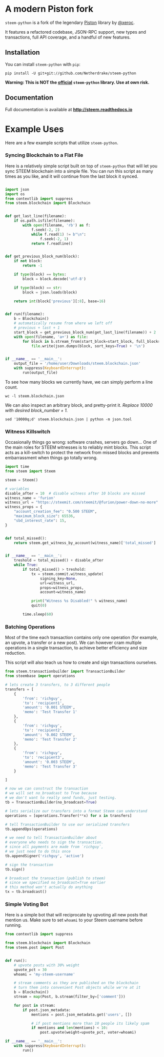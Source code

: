 # A modern Piston fork
`steem-python` is a fork of the legendary [Piston](https://github.com/xeroc/piston-lib) library by
[@xeroc](https://steemit.com/@xeroc).

It features a refactored codebase, JSON-RPC support, new types and transactions,
full API coverage, and a handful of new features.

## Installation
You can install `steem-python` with `pip`:

```
pip install -U git+git://github.com/Netherdrake/steem-python
```

**Warning: This is NOT the [official](https://github.com/steemit/steem-python) `steem-python` library.
Use at own risk.**

## Documentation
Full documentation is available at **http://steem.readthedocs.io**



# Example Uses
Here are a few example scripts that utilize `steem-python`.

### Syncing Blockchain to a Flat File

Here is a relatively simple script built on top of `steem-python` that will let you sync STEEM blockchain into a simple file. You can run this script as many times as you like, and it will continue from the last block it synced.

```python

import json
import os
from contextlib import suppress
from steem.blockchain import Blockchain


def get_last_line(filename):
    if os.path.isfile(filename):
        with open(filename, 'rb') as f:
            f.seek(-2, 2)
            while f.read(1) != b"\n":
                f.seek(-2, 1)
            return f.readline()


def get_previous_block_num(block):
    if not block:
        return -1

    if type(block) == bytes:
        block = block.decode('utf-8')

    if type(block) == str:
        block = json.loads(block)

    return int(block['previous'][:8], base=16)


def run(filename):
    b = Blockchain()
    # automatically resume from where we left off
    # previous + last + 1
    start_block = get_previous_block_num(get_last_line(filename)) + 2
    with open(filename, 'a+') as file:
        for block in b.stream_from(start_block=start_block, full_blocks=True):
            file.write(json.dumps(block, sort_keys=True) + '\n')


if __name__ == '__main__':
    output_file = '/home/user/Downloads/steem.blockchain.json'
    with suppress(KeyboardInterrupt):
        run(output_file)
```

To see how many blocks we currently have, we can simply perform a line count.

```
wc -l steem.blockchain.json
```

We can also inspect an arbitrary block, and pretty-print it. *Replace 10000 with desired block\_number + 1.*

```
sed '10000q;d' steem.blockchain.json | python -m json.tool
```

### Witness Killswitch

Occasionally things go wrong: software crashes, servers go down... One of the main roles for STEEM witnesses is to reliably mint blocks. This script acts as a kill-switch to protect the network from missed blocks and prevents embarrassment when things go totally wrong.

```python
import time
from steem import Steem

steem = Steem()

# variables
disable_after = 10  # disable witness after 10 blocks are missed
witness_name = 'furion'
witness_url = "https://steemit.com/steemit/@furion/power-down-no-more"
witness_props = {
    "account_creation_fee": "0.500 STEEM",
    "maximum_block_size": 65536,
    "sbd_interest_rate": 15,
}


def total_missed():
    return steem.get_witness_by_account(witness_name)['total_missed']


if __name__ == '__main__':
    treshold = total_missed() + disable_after
    while True:
        if total_missed() > treshold:
            tx = steem.commit.witness_update(
                signing_key=None,
                url=witness_url,
                props=witness_props,
                account=witness_name)

            print("Witness %s Disabled!" % witness_name)
            quit(0)

        time.sleep(60)
```

### Batching Operations

Most of the time each transaction contains only one operation (for example, an upvote, a transfer or a new post). We can however cram multiple operations in a single transaction, to achieve better efficiency and size reduction.

This script will also teach us how to create and sign transactions ourselves.

```python
from steem.transactionbuilder import TransactionBuilder
from steembase import operations

# lets create 3 transfers, to 3 different people
transfers = [
    {
        'from': 'richguy',
        'to': 'recipient1',
        'amount': '0.001 STEEM',
        'memo': 'Test Transfer 1'
    },
    {
        'from': 'richguy',
        'to': 'recipient2',
        'amount': '0.002 STEEM',
        'memo': 'Test Transfer 2'
    },
    {
        'from': 'richguy',
        'to': 'recipient3',
        'amount': '0.003 STEEM',
        'memo': 'Test Transfer 3'
    }

]

# now we can construct the transaction
# we will set no_broadcast to True because
# we don't want to really send funds, just testing.
tb = TransactionBuilder(no_broadcast=True)

# lets serialize our transfers into a format Steem can understand
operations = [operations.Transfer(**x) for x in transfers]

# tell TransactionBuilder to use our serialized transfers
tb.appendOps(operations)

# we need to tell TransactionBuilder about
# everyone who needs to sign the transaction.
# since all payments are made from `richguy`,
# we just need to do this once
tb.appendSigner('richguy', 'active')

# sign the transaction
tb.sign()

# broadcast the transaction (publish to steem)
# since we specified no_broadcast=True earlier
# this method won't actually do anything
tx = tb.broadcast()
```

### Simple Voting Bot

Here is a simple bot that will reciprocate by upvoting all new posts that mention us. Make sure to set `whoami` to your Steem username before running.

```python
from contextlib import suppress

from steem.blockchain import Blockchain
from steem.post import Post


def run():
    # upvote posts with 30% weight
    upvote_pct = 30
    whoami = 'my-steem-username'

    # stream comments as they are published on the blockchain
    # turn them into convenient Post objects while we're at it
    b = Blockchain()
    stream = map(Post, b.stream(filter_by=['comment']))

    for post in stream:
        if post.json_metadata:
            mentions = post.json_metadata.get('users', [])

            # if post mentions more than 10 people its likely spam
            if mentions and len(mentions) < 10:
                post.upvote(weight=upvote_pct, voter=whoami)

if __name__ == '__main__':
    with suppress(KeyboardInterrupt):
        run()
```
